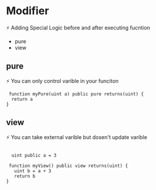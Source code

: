 # Modifier 
⚡️ Adding Special Logic before and after executing fucntion 
 * pure
 * view




## pure

⚡️ You can only control varible in your funciton 


```solidity
 function myPure(uint a) public pure returns(uint) {
  return a
}
```


## view

⚡️ You can take external varible but dosen't update varible


```solidity

  uint public a = 3

 function myView() public view returns(uint) {
   uint b = a + 3
   return b 
}
```
